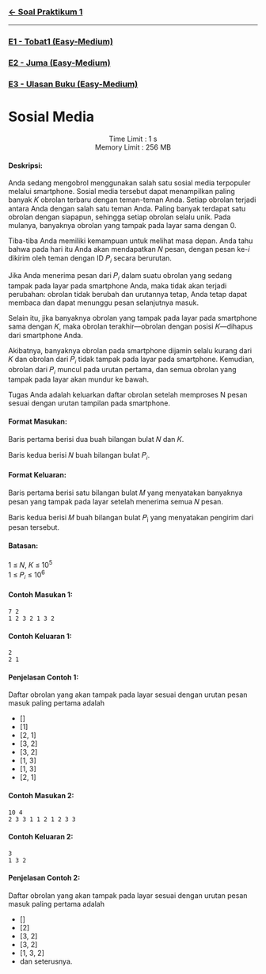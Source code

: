 ### [← Soal Praktikum 1](../../)
<hr />

### [E1 - Tobat1 (Easy-Medium)](../prob-E1)
### [E2 - Juma (Easy-Medium)](../prob-E2)
### [E3 - Ulasan Buku (Easy-Medium)](../prob-E3)
# Sosial Media
<p align="center">
  Time Limit : 1 s<br>
  Memory Limit : 256 MB
</p>

#### Deskripsi: 
Anda sedang mengobrol menggunakan salah satu sosial media terpopuler melalui smartphone. Sosial media tersebut dapat menampilkan paling banyak 𝐾 obrolan terbaru dengan teman-teman Anda. Setiap obrolan terjadi antara Anda dengan salah satu teman Anda. Paling banyak terdapat satu obrolan dengan siapapun, sehingga setiap obrolan selalu unik. Pada mulanya, banyaknya obrolan yang tampak pada layar sama dengan 0.

Tiba-tiba Anda memiliki kemampuan untuk melihat masa depan. Anda tahu bahwa pada hari itu Anda akan mendapatkan 𝑁 pesan, dengan pesan ke-𝑖 dikirim oleh teman dengan ID 𝑃<sub>𝑖</sub> secara berurutan. 

Jika Anda menerima pesan dari 𝑃<sub>𝑖</sub> dalam suatu obrolan yang sedang tampak pada layar pada smartphone Anda, maka tidak akan terjadi perubahan: obrolan tidak berubah dan urutannya tetap, Anda tetap dapat membaca dan dapat menunggu pesan selanjutnya masuk.

Selain itu, jika banyaknya obrolan yang tampak pada layar pada smartphone sama dengan 𝐾, maka obrolan terakhir—obrolan dengan posisi 𝐾—dihapus dari smartphone Anda.

Akibatnya, banyaknya obrolan pada smartphone dijamin selalu kurang dari 𝐾 dan obrolan dari 𝑃<sub>𝑖</sub> tidak tampak pada layar pada smartphone. Kemudian, obrolan dari 𝑃<sub>𝑖</sub> muncul pada urutan pertama, dan semua obrolan yang tampak pada layar akan mundur ke bawah.

Tugas Anda adalah keluarkan daftar obrolan setelah memproses N pesan sesuai dengan urutan tampilan pada smartphone.

#### Format Masukan:
Baris pertama berisi dua buah bilangan bulat 𝑁 dan 𝐾.

Baris kedua berisi 𝑁 buah bilangan bulat 𝑃<sub>𝑖</sub>.

#### Format Keluaran:
Baris pertama berisi satu bilangan bulat 𝑀 yang menyatakan banyaknya pesan yang tampak pada layar setelah menerima semua 𝑁 pesan.

Baris kedua berisi 𝑀 buah bilangan bulat 𝑃<sub>i</sub> yang menyatakan pengirim dari pesan tersebut.

#### Batasan:
1 ≤ 𝑁, 𝐾 ≤ 10<sup>5</sup> <br>
1 ≤ 𝑃<sub>𝑖</sub> ≤ 10<sup>6</sup>

#### Contoh Masukan 1:
```
7 2
1 2 3 2 1 3 2
```

#### Contoh Keluaran 1:
```
2
2 1
```

#### Penjelasan Contoh 1:
Daftar obrolan yang akan tampak pada layar sesuai dengan urutan pesan masuk paling pertama adalah
- []
- [1]
- [2, 1]
- [3, 2]
- [3, 2]
- [1, 3]
- [1, 3]
- [2, 1]

#### Contoh Masukan 2:
```
10 4
2 3 3 1 1 2 1 2 3 3
```

#### Contoh Keluaran 2:
```
3
1 3 2
```

#### Penjelasan Contoh 2:
Daftar obrolan yang akan tampak pada layar sesuai dengan urutan pesan masuk paling pertama adalah
- []
- [2]
- [3, 2]
- [3, 2]
- [1, 3, 2]
- dan seterusnya.
